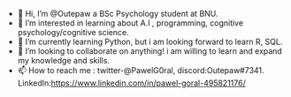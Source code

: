 - 👋 Hi, I’m @Outepaw a BSc Psychology student at BNU.
- 👀 I’m interested in learning about A.I , programming, cognitive psychology/cognitive science.
- 🌱 I’m currently learning Python, but i am looking forward to learn R, SQL.
- 💞️ I’m looking to collaborate on anything! i am willing to learn and expand my knowledge and skills.
- 📫 How to reach me : twitter-@PawelG0ral, discord:Outepaw#7341.
LinkedIn:https://www.linkedin.com/in/pawel-goral-495821176/
<!---
Outepaw/Outepaw is a ✨ special ✨ repository because its `README.md` (this file) appears on your GitHub profile.
You can click the Preview link to take a look at your changes.
--->
